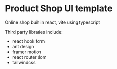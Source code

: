 # Product Shop UI template 

Online shop built in react, vite using typescript 

Third party libraries include: 
- react hook form
- ant design
- framer motion
- react router dom
- tailwindcss 
